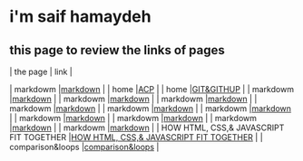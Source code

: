 # i'm saif hamaydeh
## this page to review the links of pages


| the page  | link |


| markdowm |[markdown](https://saifhamaydeh.github.io/reading-notes/markdowm)  |
|  home     |[ACP](https://saifhamaydeh.github.io/reading-notes/ACP)   |
|  home     |[GIT&GITHUP](https://saifhamaydeh.github.io/reading-notes/GIT&GITHUP)   |
| markdowm |[markdown](https://saifhamaydeh.github.io/reading-notes/markdowm)  |
| markdowm |[markdown](https://saifhamaydeh.github.io/reading-notes/markdowm)  |
| markdowm |[markdown](https://saifhamaydeh.github.io/reading-notes/markdowm)  |
| markdowm |[markdown](https://saifhamaydeh.github.io/reading-notes/markdowm)  |
| markdowm |[markdown](https://saifhamaydeh.github.io/reading-notes/markdowm)  |
| markdowm |[markdown](https://saifhamaydeh.github.io/reading-notes/markdowm)  |
| markdowm |[markdown](https://saifhamaydeh.github.io/reading-notes/markdowm)  |
| markdowm |[markdown](https://saifhamaydeh.github.io/reading-notes/markdowm)  |
| markdowm |[markdown](https://saifhamaydeh.github.io/reading-notes/markdowm)  |
| markdowm |[markdown](https://saifhamaydeh.github.io/reading-notes/markdowm)  |
| HOW HTML, CSS,& JAVASCRIPT FIT TOGETHER |[HOW HTML, CSS,& JAVASCRIPT FIT TOGETHER](https://saifhamaydeh.github.io/reading-notes/reader)  |
| comparison&loops |[comparison&loops](https://saifhamaydeh.github.io/reading-notes/comparison&loops)  |

